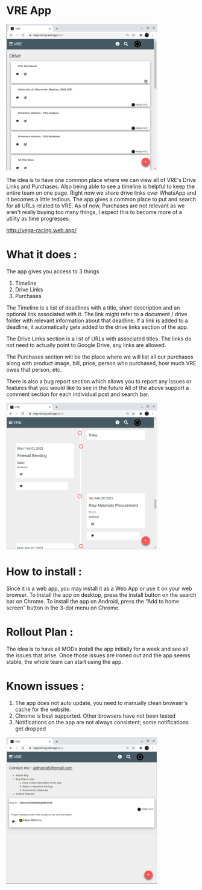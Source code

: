 # VRE App

<img src="docs/img/drive.png?raw=true" width=400>

The idea is to have one common place where we can view all of VRE's Drive Links and Purchases.
Also being able to see a timeline is helpful to keep the entire team on one page.
Right now we share drive links over WhatsApp and it becomes a little tedious. The app gives a common place to put and search for all URLs related to VRE.
As of now, Purchases are not relevant as we aren't really buying too many things, I expect this to become more of a utility as time progresses.

http://vega-racing.web.app/

# What it does :

The app gives you access to 3 things

1. Timeline
2. Drive Links
3. Purchases

The Timeline is a list of deadlines with a title, short description and an optional link associated with it.
The link might refer to a document / drive folder with relevant information about that deadline.
If a link is added to a deadline, it automatically gets added to the drive links section of the app.

The Drive Links section is a list of URLs with associated titles. The links do not need to actually point to Google Drive, any links are allowed.

The Purchases section will be the place where we will list all our purchases along with product image, bill, price, person who purchased, how much VRE owes that person, etc.

There is also a bug report section which allows you to report any issues or features that you would like to see in the future
All of the above support a comment section for each individual post and search bar.

<img src="docs/img/timeline.png?raw=true" width=400>

# How to install :

Since it is a web app, you may install it as a Web App or use it on your web browser.
To install the app on desktop, press the install button on the search bar on Chrome.
To install the app on Android, press the “Add to home screen” button in the 3-dot menu on Chrome.

# Rollout Plan : 

The idea is to have all MODs install the app initially for a week and see all the issues that arise.
Once those issues are ironed out and the app seems stable, the whole team can start using the app.

# Known issues :

1. The app does not auto update, you need to manually clean browser's cache for the website.
2. Chrome is best supported. Other browsers have not been tested
3. Notifications on the app are not always consistent; some notifications get dropped

<img src="docs/img/bug.png?raw=true" width=400>